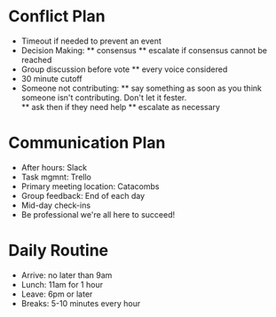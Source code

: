 # Conflict Plan
* Timeout if needed to prevent an event
* Decision Making:
  ** consensus
  ** escalate if consensus cannot be reached
* Group discussion before vote
  ** every voice considered
* 30 minute cutoff
* Someone not contributing:
  ** say something as soon as you think someone isn't contributing. Don't let it fester.  
  ** ask then if they need help
  ** escalate as necessary

# Communication Plan
* After hours: Slack
* Task mgmnt: Trello
* Primary meeting location: Catacombs
* Group feedback: End of each day
* Mid-day check-ins
* Be professional we're all here to succeed!

# Daily Routine
* Arrive: no later than 9am
* Lunch: 11am for 1 hour
* Leave: 6pm or later
* Breaks: 5-10 minutes every hour
